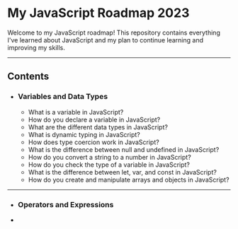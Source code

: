 # My JavaScript Roadmap 2023 

Welcome to my JavaScript roadmap! This repository contains everything I've learned about JavaScript and my plan to continue learning and improving my skills.
___

## Contents

* ### Variables and Data Types
  * What is a variable in JavaScript?
  * How do you declare a variable in JavaScript?
  * What are the different data types in JavaScript?
  * What is dynamic typing in JavaScript?
  * How does type coercion work in JavaScript?
  * What is the difference between null and undefined in JavaScript?
  * How do you convert a string to a number in JavaScript?
  * How do you check the type of a variable in JavaScript?
  * What is the difference between let, var, and const in JavaScript?
  * How do you create and manipulate arrays and objects in JavaScript?
___

* ### Operators and Expressions
 *

